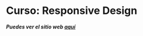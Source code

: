 # Curso: Responsive Design

**_Puedes ver el sitio web [aquí](https://tetsuosnaya.github.io/curso_responsive/)_**
